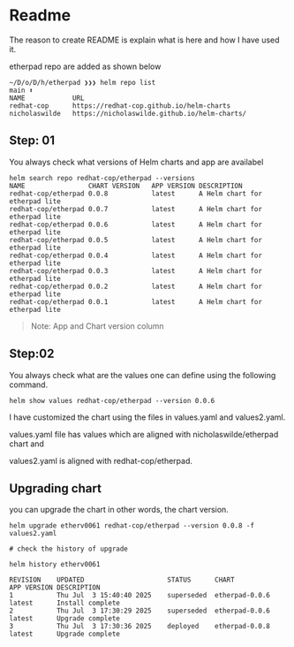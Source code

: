 # Readme

The reason to create README is explain what is here and how I have used it.

etherpad repo are added as shown below

```shell
~/D/o/D/h/etherpad ❯❯❯ helm repo list                                                                                                                                                                                                                   main ⬆
NAME         	URL
redhat-cop   	https://redhat-cop.github.io/helm-charts
nicholaswilde	https://nicholaswilde.github.io/helm-charts/
```

## Step: 01

You always check what versions of Helm charts and app are availabel

```shell
helm search repo redhat-cop/etherpad --versions
NAME              	CHART VERSION	APP VERSION	DESCRIPTION
redhat-cop/etherpad	0.0.8        	latest     	A Helm chart for etherpad lite
redhat-cop/etherpad	0.0.7        	latest     	A Helm chart for etherpad lite
redhat-cop/etherpad	0.0.6        	latest     	A Helm chart for etherpad lite
redhat-cop/etherpad	0.0.5        	latest     	A Helm chart for etherpad lite
redhat-cop/etherpad	0.0.4        	latest     	A Helm chart for etherpad lite
redhat-cop/etherpad	0.0.3        	latest     	A Helm chart for etherpad lite
redhat-cop/etherpad	0.0.2        	latest     	A Helm chart for etherpad lite
redhat-cop/etherpad	0.0.1        	latest     	A Helm chart for etherpad lite
```

>Note: App and Chart version column

## Step:02

You always check what are the values one can define using the following command.

```shell
helm show values redhat-cop/etherpad --version 0.0.6
```

I have customized the chart using the files in values.yaml and values2.yaml.

values.yaml file has values which are aligned with nicholaswilde/etherpad chart and

values2.yaml is aligned with redhat-cop/etherpad.

## Upgrading chart

you can upgrade the chart in other words, the chart version.

```shell
helm upgrade etherv0061 redhat-cop/etherpad --version 0.0.8 -f values2.yaml

# check the history of upgrade

helm history etherv0061

REVISION	UPDATED                 	STATUS    	CHART         	APP VERSION	DESCRIPTION
1       	Thu Jul  3 15:40:40 2025	superseded	etherpad-0.0.6	latest     	Install complete
2       	Thu Jul  3 17:30:29 2025	superseded	etherpad-0.0.6	latest     	Upgrade complete
3       	Thu Jul  3 17:30:36 2025	deployed  	etherpad-0.0.8	latest     	Upgrade complete
```
